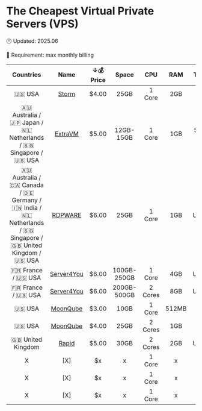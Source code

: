 # The Cheapest Virtual Private Servers (VPS)
🕛 Updated: 2025.06

📅 Requirement: max monthly billing

| Countries | Name | ↓💰 Price | Space | CPU | RAM | Transfer | OS |
| :-------: | :--: | :-------: | :---: | :-: | :-: | :-----: | :-: |
| 🇺🇸 USA | [Storm](https://stormserverhosting.com/index.php/store/virtual-private-servers) | $4.00 | 25GB | 1 Core | 2GB | ? | ? |
| 🇦🇺 Australia / 🇯🇵 Japan / 🇳🇱 Netherlands / 🇸🇬 Singapore / 🇺🇸 USA | [ExtraVM](https://extravm.com/vps.php) | $5.00 | 12GB-15GB | 1 Core | 1GB | 500GB-5TB | Linux |
| 🇦🇺 Australia / 🇨🇦 Canada / 🇩🇪 Germany / 🇮🇳 India / 🇳🇱 Netherlands / 🇸🇬 Singapore / 🇬🇧 United Kingdom / 🇺🇸 USA | [RDPWARE](https://rdpware.com/) | $6.00 | 25GB | 1 Core | 1GB | Unlimited  | Windows | 
| 🇫🇷 France / 🇺🇸 USA | [Server4You](https://www.server4you.com/virtual-server) | $6.00 | 100GB-250GB | 1 Core | 4GB | Unlimited | Linux | 
| 🇫🇷 France / 🇺🇸 USA | [Server4You](https://www.server4you.com/virtual-server) | $6.00 | 200GB-500GB | 2 Cores | 8GB | Unlimited | Linux | 
| 🇺🇸 USA | [MoonQube](https://moonqube.com/pricing/#1)| $3.00 | 10GB | 1 Core | 512MB | 2TB | any | 
| 🇺🇸 USA | [MoonQube](https://moonqube.com/pricing/#1)| $4.00 | 25GB | 2 Cores | 1GB | 4TB | any | 
| 🇬🇧 United Kingdom | [Rapid](https://rapidhosting.cloud/vps-hosting.php) | $5.00 | 30GB | 2 Cores | 2GB | Unlimited | Linux, Windows | 
| X | [X]| $x | x | 1 Core | x | x | Linux | 
| X | [X]| $x | x | 1 Core | x | x | Linux | 
| X | [X]| $x | x | 1 Core | x | x | Linux | 
